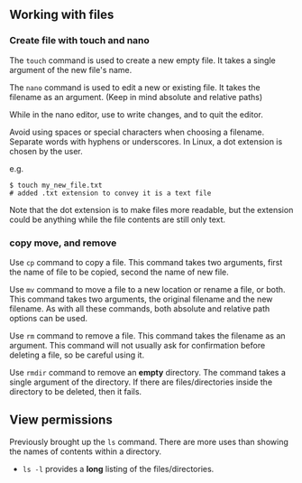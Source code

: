 ## Working with files

### Create file with touch and nano

The `touch` command is used to create a new empty file. It takes a single
argument of the new file's name.

The `nano` command is used to edit a new or existing file. It takes the filename
as an argument. (Keep in mind absolute and relative paths)

While in the nano editor, use <ctrl-o> to write changes, and <ctrl-x> to quit
the editor.

Avoid using spaces or special characters when choosing a filename. Separate words
with hyphens or underscores. In Linux, a dot extension is chosen by the user.

e.g.
```
$ touch my_new_file.txt
# added .txt extension to convey it is a text file
```
Note that the dot extension is to make files more readable, but the extension
could be anything while the file contents are still only text.

### copy move, and remove

Use `cp` command to copy a file. This command takes two arguments, first the
name of file to be copied, second the name of new file.

Use `mv` command to move a file to a new location or rename a file, or both.
This command takes two arguments, the original filename and the new filename.
As with all these commands, both absolute and relative path options can be used.

Use `rm` command to remove a file. This command takes the filename as an argument.
This command will not usually ask for confirmation before deleting a file, so be
careful using it.

Use `rmdir` command to remove an **empty** directory. The command takes a single
argument of the directory. If there are files/directories inside the directory
to be deleted, then it fails.

## View permissions

Previously brought up the `ls` command. There are more uses than showing the
names of contents within a directory.

* `ls -l` provides a **long** listing of the files/directories.
